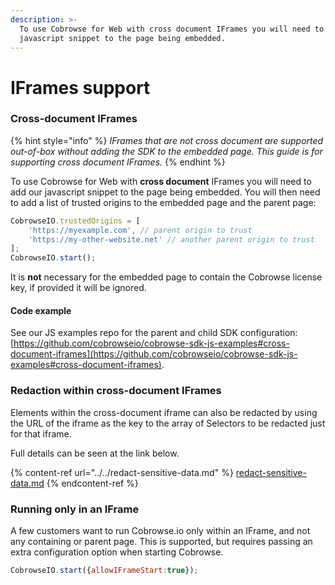 ```yaml
---
description: >-
  To use Cobrowse for Web with cross document IFrames you will need to add a
  javascript snippet to the page being embedded.
---
```


# IFrames support

### Cross-document IFrames

{% hint style="info" %}
_IFrames that are not cross document are supported out-of-box without adding the SDK to the embedded page. This guide is for supporting cross document IFrames._
{% endhint %}

To use Cobrowse for Web with **cross document** IFrames you will need to add our javascript snippet to the page being embedded. You will then need to add a list of trusted origins to the embedded page and the parent page:

```javascript
CobrowseIO.trustedOrigins = [
    'https://myexample.com', // parent origin to trust
    'https://my-other-website.net' // another parent origin to trust
];
CobrowseIO.start();
```

It is **not** necessary for the embedded page to contain the Cobrowse license key, if provided it will be ignored.

#### Code example

See our JS examples repo for the parent and child SDK configuration: [https://github.com/cobrowseio/cobrowse-sdk-js-examples#cross-document-iframes](https://github.com/cobrowseio/cobrowse-sdk-js-examples#cross-document-iframes).

### Redaction within cross-document IFrames

Elements within the cross-document iframe can also be redacted by using the URL of the iframe as the key to the array of Selectors to be redacted just for that iframe.

Full details can be seen at the link below.

{% content-ref url="../../redact-sensitive-data.md" %}
[redact-sensitive-data.md](../../redact-sensitive-data.md)
{% endcontent-ref %}

### Running only in an IFrame

A few customers want to run Cobrowse.io only within an IFrame, and not any containing or parent page. This is supported, but requires passing an extra configuration option when starting Cobrowse.&#x20;

```javascript
CobrowseIO.start({allowIFrameStart:true});
```

